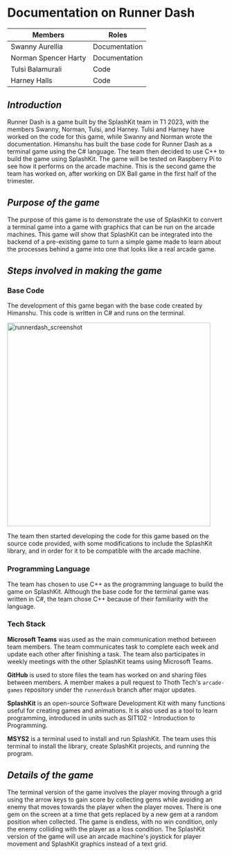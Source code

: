 # Documentation on Runner Dash

| Members | Roles |
|---------|---------|
|Swanny Aurellia | Documentation|
|Norman Spencer Harty | Documentation|
|Tulsi Balamurali| Code|
|Harney Halls | Code|

## _Introduction_
Runner Dash is a game built by the SplashKit team in T1 2023, with the members Swanny, Norman, Tulsi, and Harney. Tulsi and Harney have worked on the code for this game, while Swanny and Norman wrote the documentation. Himanshu has built the base code for Runner Dash as a terminal game using the C# language. The team then decided to use C++ to build the game using SplashKit. The game will be tested on Raspberry Pi to see how it performs on the arcade machine. This is the second game the team has worked on, after working on DX Ball game in the first half of the trimester.

## _Purpose of the game_
The purpose of this game is to demonstrate the use of SplashKit to convert a terminal game into a game with graphics that can be run on the arcade machines. This game will show that SplashKit can be integrated into the backend of a pre-existing game to turn a simple game made to learn about the processes behind a game into one that looks like a real arcade game.

## _Steps involved in making the game_
### Base Code
The development of this game began with the base code created by Himanshu. This code is written in C# and runs on the terminal.

<img width="469" alt="runnerdash_screenshot" src="https://github.com/swanos/arcade-games/assets/72289464/6bc3a6fc-5135-4b63-81ca-78c753e5605a">

The team then started developing the code for this game based on the source code provided, with some modifications to include the SplashKit library, and in order for it to be compatible with the arcade machine.

### Programming Language
The team has chosen to use C++ as the programming language to build the game on SplashKit. Although the base code for the terminal game was written in C#, the team chose C++ because of their familiarity with the language.

### Tech Stack
**Microsoft Teams** was used as the main communication method between team members. The team communicates task to complete each week and update each other after finishing a task. The team also participates in weekly meetings with the other SplashKit teams using Microsoft Teams.

**GitHub** is used to store files the team has worked on and sharing files between members. A member makes a pull request to Thoth Tech's `arcade-games` repository under the `runnerdash` branch after major updates. 

**SplashKit** is an open-source Software Development Kit with many functions useful for creating games and animations. It is also used as a tool to learn programming, introduced in units such as SIT102 - Introduction to Programming.

**MSYS2** is a terminal used to install and run SplashKit. The team uses this terminal to install the library, create SplashKit projects, and running the program.

## _Details of the game_
The terminal version of the game involves the player moving through a grid using the arrow keys to gain score by collecting gems while avoiding an enemy that moves towards the player when the player moves.
There is one gem on the screen at a time that gets replaced by a new gem at a random position when collected.
The game is endless, with no win condition, only the enemy colliding with the player as a loss condition.
The SplashKit version of the game will use an arcade machine's joystick for player movement and SplashKit graphics instead of a text grid.
